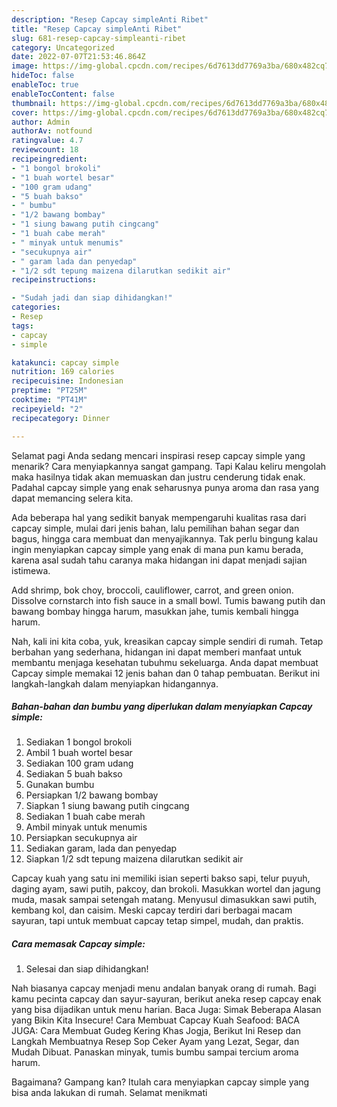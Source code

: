 ```yaml
---
description: "Resep Capcay simpleAnti Ribet"
title: "Resep Capcay simpleAnti Ribet"
slug: 681-resep-capcay-simpleanti-ribet
category: Uncategorized
date: 2022-07-07T21:53:46.864Z
image: https://img-global.cpcdn.com/recipes/6d7613dd7769a3ba/680x482cq70/capcay-simple-foto-resep-utama.jpg
hideToc: false
enableToc: true
enableTocContent: false
thumbnail: https://img-global.cpcdn.com/recipes/6d7613dd7769a3ba/680x482cq70/capcay-simple-foto-resep-utama.jpg
cover: https://img-global.cpcdn.com/recipes/6d7613dd7769a3ba/680x482cq70/capcay-simple-foto-resep-utama.jpg
author: Admin
authorAv: notfound
ratingvalue: 4.7
reviewcount: 18
recipeingredient:
- "1 bongol brokoli"
- "1 buah wortel besar"
- "100 gram udang"
- "5 buah bakso"
- " bumbu"
- "1/2 bawang bombay"
- "1 siung bawang putih cingcang"
- "1 buah cabe merah"
- " minyak untuk menumis"
- "secukupnya air"
- " garam lada dan penyedap"
- "1/2 sdt tepung maizena dilarutkan sedikit air"
recipeinstructions:

- "Sudah jadi dan siap dihidangkan!"
categories:
- Resep
tags:
- capcay
- simple

katakunci: capcay simple 
nutrition: 169 calories
recipecuisine: Indonesian
preptime: "PT25M"
cooktime: "PT41M"
recipeyield: "2"
recipecategory: Dinner

---
```



Selamat pagi Anda sedang mencari inspirasi resep capcay simple yang menarik? Cara menyiapkannya sangat gampang. Tapi Kalau keliru mengolah maka hasilnya tidak akan memuaskan dan justru cenderung tidak enak. Padahal capcay simple yang enak seharusnya punya aroma dan rasa yang dapat memancing selera kita.


Ada beberapa hal yang sedikit banyak mempengaruhi kualitas rasa dari capcay simple, mulai dari jenis bahan, lalu pemilihan bahan segar dan bagus, hingga cara membuat dan menyajikannya. Tak perlu bingung kalau ingin menyiapkan capcay simple yang enak di mana pun kamu berada, karena asal sudah tahu caranya maka hidangan ini dapat menjadi sajian istimewa.

Add shrimp, bok choy, broccoli, cauliflower, carrot, and green onion. Dissolve cornstarch into fish sauce in a small bowl. Tumis bawang putih dan bawang bombay hingga harum, masukkan jahe, tumis kembali hingga harum.


Nah, kali ini kita coba, yuk, kreasikan capcay simple sendiri di rumah. Tetap berbahan yang sederhana, hidangan ini dapat memberi manfaat untuk membantu menjaga kesehatan tubuhmu sekeluarga. Anda dapat membuat Capcay simple memakai 12 jenis bahan dan 0 tahap pembuatan. Berikut ini langkah-langkah dalam menyiapkan hidangannya.

<!--inarticleads1-->

##### Bahan-bahan dan bumbu yang diperlukan dalam menyiapkan Capcay simple:

1. Sediakan 1 bongol brokoli
1. Ambil 1 buah wortel besar
1. Sediakan 100 gram udang
1. Sediakan 5 buah bakso
1. Gunakan  bumbu
1. Persiapkan 1/2 bawang bombay
1. Siapkan 1 siung bawang putih cingcang
1. Sediakan 1 buah cabe merah
1. Ambil  minyak untuk menumis
1. Persiapkan secukupnya air
1. Sediakan  garam, lada dan penyedap
1. Siapkan 1/2 sdt tepung maizena dilarutkan sedikit air


Capcay kuah yang satu ini memiliki isian seperti bakso sapi, telur puyuh, daging ayam, sawi putih, pakcoy, dan brokoli. Masukkan wortel dan jagung muda, masak sampai setengah matang. Menyusul dimasukkan sawi putih, kembang kol, dan caisim. Meski capcay terdiri dari berbagai macam sayuran, tapi untuk membuat capcay tetap simpel, mudah, dan praktis. 

<!--inarticleads2-->

##### Cara memasak Capcay simple:


1. Selesai dan siap dihidangkan!

Nah biasanya capcay menjadi menu andalan banyak orang di rumah. Bagi kamu pecinta capcay dan sayur-sayuran, berikut aneka resep capcay enak yang bisa dijadikan untuk menu harian. Baca Juga: Simak Beberapa Alasan yang Bikin Kita Insecure! Cara Membuat Capcay Kuah Seafood: BACA JUGA: Cara Membuat Gudeg Kering Khas Jogja, Berikut Ini Resep dan Langkah Membuatnya Resep Sop Ceker Ayam yang Lezat, Segar, dan Mudah Dibuat. Panaskan minyak, tumis bumbu sampai tercium aroma harum. 

Bagaimana? Gampang kan? Itulah cara menyiapkan capcay simple yang bisa anda lakukan di rumah. Selamat menikmati
